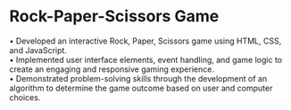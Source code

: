 # Rock-Paper-Scissors Game
• Developed an interactive Rock, Paper, Scissors game using HTML, CSS, and JavaScript.
<br>
• Implemented user interface elements, event handling, and game logic to create an engaging and responsive gaming experience.
<br>
• Demonstrated problem-solving skills through the development of an algorithm to determine the game outcome based on user and computer choices.
